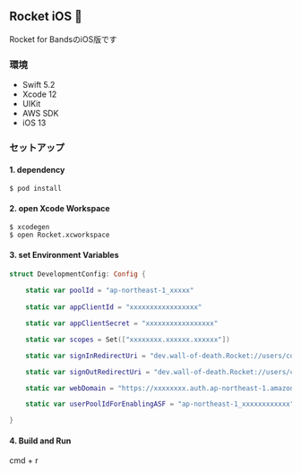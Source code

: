 ## Rocket iOS 🚀

Rocket for BandsのiOS版です

### 環境

- Swift 5.2
- Xcode 12
- UIKit
- AWS SDK
- iOS 13

### セットアップ

#### 1. dependency

```
$ pod install
```

#### 2. open Xcode Workspace

```
$ xcodegen
$ open Rocket.xcworkspace
```

#### 3. set Environment Variables

```Swift
struct DevelopmentConfig: Config {
    
    static var poolId = "ap-northeast-1_xxxxx"
    
    static var appClientId = "xxxxxxxxxxxxxxxxx"

    static var appClientSecret = "xxxxxxxxxxxxxxxxx"

    static var scopes = Set(["xxxxxxxx.xxxxxx.xxxxxx"])

    static var signInRedirectUri = "dev.wall-of-death.Rocket://users/cognito/signin"

    static var signOutRedirectUri = "dev.wall-of-death.Rocket://users/cognito/signout"

    static var webDomain = "https://xxxxxxxx.auth.ap-northeast-1.amazoncognito.com"

    static var userPoolIdForEnablingASF = "ap-northeast-1_xxxxxxxxxxxx"

}

```

#### 4. Build and Run

cmd + r
